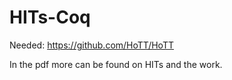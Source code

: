 # HITs-Coq

Needed: https://github.com/HoTT/HoTT

In the pdf more can be found on HITs and the work.
